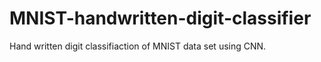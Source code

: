 # MNIST-handwritten-digit-classifier
Hand written digit classifiaction of MNIST data set using CNN.
